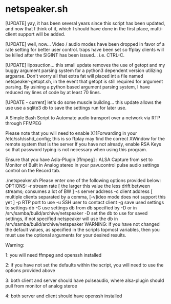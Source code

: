 # netspeaker.sh

[UPDATE] yay, it has been several years since this script has been updated, and now that I think of it, which I should have done in the first place, multi-client support will be added.

[UPDATE] well, now... Video / audio modes have been dropped in favor of a rate setting for better user control. traps have been set so ffplay clients will be killed after the SIGINT has been issued... i.e. CTRL-C.

[UPDATE] liposuction... this small update removes the use of getopt and my buggy argument parsing system for a python3 dependent version utilizing argparse. Don't worry all that extra fat will placed int a file named netspeaker-getopt.sh, in the event that getopt is still required for argument parsing. By usining a python based argument parsing system, I have reduced my lines of code by at least 70 lines.

[UPDATE - current] let's do some muscle building... this update allows the use use a sqlite3 db to save the settings run for later use.

A Simple Bash Script to Automate audio transport over a network via RTP through FFMPEG

Please note that you will need to enable X11Forwarding in your /etc/ssh/sshd_config; this is so ffplay may find the correct XWindow for the remote system that is the server
If you have not already, enable RSA Keys so that password typing is not necessary when using this program. 

Ensure that you have Asla-Plugin [ffmpeg] : ALSA Capture from set to Monitor of Built in Analog stereo in your pavucontrol pulse audio settings control on the Record tab.


./netspeaker.sh <options>
	Please enter one of the following options provided below:
	OPTIONS:
		-r 	stream rate [ the larger this value the less drift between streams; consumes a lot of BW ]
		-s	server address
		-c	client address [ multiple clients separated by a comma, [-v]ideo mode does not support this yet ]
		-p	RTP port to use
		-u	SSH user to contact client
		-g 	save used settings to settings db
		-G 	use settings db from db specified by -D or in /srv/samba/build/archive/netspeaker
		-D 	set the db to use for saved settings, if not specified
		  	netspeaker will use the db in /srv/samba/build/archive/netspeaker
	WARNING:
		if you have not changed the
		default values, as specified 
		in the scripts topmost variables,
		then you must use the optional
		arguments for your desired results.
 

Warning:

  1: you will need ffmpeg and openssh installed
  
  2: if you have not set the defaults within the script, you will need to use the options provided above
  
  3: both client and server should have pulseaudio, where alsa-plugin should pull from monitor of analog steroe
  
  4: both server and client should have openssh installed
  
